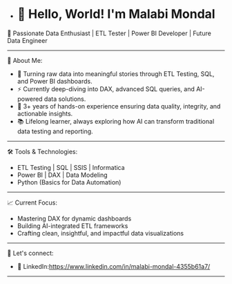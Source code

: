 - # 👋 Hello, World! I'm Malabi Mondal

🎯 Passionate Data Enthusiast | ETL Tester | Power BI Developer | Future Data Engineer

---

💬 About Me:
- 🔎 Turning raw data into meaningful stories through ETL Testing, SQL, and Power BI dashboards.
- ⚡ Currently deep-diving into DAX, advanced SQL queries, and AI-powered data solutions.
- 🚀 3+ years of hands-on experience ensuring data quality, integrity, and actionable insights.
- 📚 Lifelong learner, always exploring how AI can transform traditional data testing and reporting.

---

🛠️ Tools & Technologies:
- ETL Testing | SQL | SSIS | Informatica
- Power BI | DAX | Data Modeling
- Python (Basics for Data Automation)

---

📈 Current Focus:
- Mastering DAX for dynamic dashboards
- Building AI-integrated ETL frameworks
- Crafting clean, insightful, and impactful data visualizations

---

🔗 Let's connect:
- 💼 LinkedIn:https://www.linkedin.com/in/malabi-mondal-4355b61a7/


---

<!---
Malabi5M/Malabi5M is a ✨ special ✨ repository because its `README.md` (this file) appears on your GitHub profile.
You can click the Preview link to take a look at your changes.
--->
